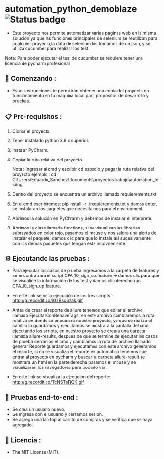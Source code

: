 # automation_python_demoblaze ![Status badge](https://img.shields.io/badge/status%20-finished-green)

* Este proyecto nos permite automatizar varias paginas web en la misma solución ya que las funciones principales de selenium se reutilizan para cualquier proyecto,la data de selenium los tomamos de un json, y se utiliza cucumber para realizar los test.

Nota: Para poder ejecutar el test de cucumber se requiere tener una licencia de pycharm profesional.

## 🚀 Comenzando :

* Estas instrucciones te permitirán obtener una copia del proyecto en funcionamiento en tu máquina local para propósitos de desarrollo y pruebas.

## 📋 Pre-requisitos :

1. Clonar el proyecto.
2. Tener instalado python 3.9 o superior.
3. Instalar PyCharm.
4. Copiar la ruta relativa del proyecto.

    Nota : Ingresar al cmd  y  escribir cd espacio y pegar la ruta relativa del proyecto ejemplo : cd C:\Users\Eduardo_Sanchez\Documents\proyectosTrabajo\automation_testing

5. Dentro del proyecto se encuentra un archivo llamado requierements.txt
6. En el cmd escribiremos: pip install -r .\requierements.txt y damos enter, se instalaran los paquetes que necesitamos para el environment.
7. Abrimos la solución en PyChrarm y debemos de instalar el interprete.
8. Abrimos la clase llamada functions, si se visualizan  las librerias subrayados en color rojo, pasamos el mouse y nos saldra una alerta de instalar el paquete, damos clic  para que lo instale asi sucesivamente con los demas paquetes que tengan este incovneniente.

##  ⚙ Ejecutando las pruebas :

* Para ejecutar los casos de prueba ingresamos a la carpeta de features y se encontratrara el script  CPA_10_sign_up.feature -> damos clic para que se visualice la información de los test y damos clic derecho run CPA_10_sign_up.feature.


* En este link se ve la ejecución de los tres scripts : http://g.recordit.co/iGzBso62ak.gif

* Antes de crear el reporte de allure tenemos que editar el archivo llamado EjecutarConBehaveTags, en este archivo cambiaremos la ruta relativa en donde se encuentra nuestro proyecto, ya que se realiza el cambio lo guardamos y ejecutamos se mostrara la pantalla del cmd ejecutando los scripts, en nuestro proyecto se creara una carpeta llamada allure-results, despues de que se termine de ejecutar los casos de prueba cerramos el cmd y cambiamos la ruta del archivo llamado generar Reporte guardamos y ejecutamos con este archivo generamos el reporte, si no se visualiza el reporte en automatico tenemos que entrar al proyecto en pycharm y buscar la carpeta allure-result se mostrara un html en la parte derecha pasamos el mouse y se visualizaran los navegadores para poderlo ver.

* En este link se visualiza la ejecución del reporte: http://g.recordit.co/TcNSTaFjQK.gif



## 🔩 Pruebas end-to-end :

* Se crea un usuario nuevo.
* Se ingresa con el usuario y cerramos sesión.
* Se agrega una lap top al carrito de compras y se verifica que se haya agregado.

## 📜 Licencia :

* The MIT License (MIT).

